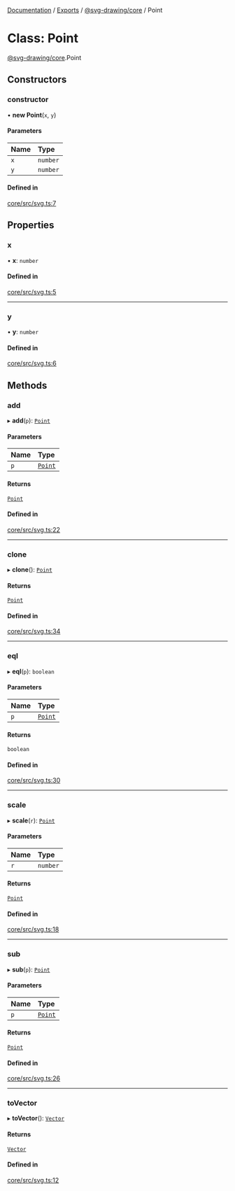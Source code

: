 [Documentation](../README.md) / [Exports](../modules.md) / [@svg-drawing/core](../modules/svg_drawing_core.md) / Point

# Class: Point

[@svg-drawing/core](../modules/svg_drawing_core.md).Point

## Constructors

### constructor

• **new Point**(`x`, `y`)

#### Parameters

| Name | Type |
| :------ | :------ |
| `x` | `number` |
| `y` | `number` |

#### Defined in

[core/src/svg.ts:7](https://github.com/kmkzt/svg-drawing/blob/0c17b9c/packages/core/src/svg.ts#L7)

## Properties

### x

• **x**: `number`

#### Defined in

[core/src/svg.ts:5](https://github.com/kmkzt/svg-drawing/blob/0c17b9c/packages/core/src/svg.ts#L5)

___

### y

• **y**: `number`

#### Defined in

[core/src/svg.ts:6](https://github.com/kmkzt/svg-drawing/blob/0c17b9c/packages/core/src/svg.ts#L6)

## Methods

### add

▸ **add**(`p`): [`Point`](svg_drawing_core.Point.md)

#### Parameters

| Name | Type |
| :------ | :------ |
| `p` | [`Point`](svg_drawing_core.Point.md) |

#### Returns

[`Point`](svg_drawing_core.Point.md)

#### Defined in

[core/src/svg.ts:22](https://github.com/kmkzt/svg-drawing/blob/0c17b9c/packages/core/src/svg.ts#L22)

___

### clone

▸ **clone**(): [`Point`](svg_drawing_core.Point.md)

#### Returns

[`Point`](svg_drawing_core.Point.md)

#### Defined in

[core/src/svg.ts:34](https://github.com/kmkzt/svg-drawing/blob/0c17b9c/packages/core/src/svg.ts#L34)

___

### eql

▸ **eql**(`p`): `boolean`

#### Parameters

| Name | Type |
| :------ | :------ |
| `p` | [`Point`](svg_drawing_core.Point.md) |

#### Returns

`boolean`

#### Defined in

[core/src/svg.ts:30](https://github.com/kmkzt/svg-drawing/blob/0c17b9c/packages/core/src/svg.ts#L30)

___

### scale

▸ **scale**(`r`): [`Point`](svg_drawing_core.Point.md)

#### Parameters

| Name | Type |
| :------ | :------ |
| `r` | `number` |

#### Returns

[`Point`](svg_drawing_core.Point.md)

#### Defined in

[core/src/svg.ts:18](https://github.com/kmkzt/svg-drawing/blob/0c17b9c/packages/core/src/svg.ts#L18)

___

### sub

▸ **sub**(`p`): [`Point`](svg_drawing_core.Point.md)

#### Parameters

| Name | Type |
| :------ | :------ |
| `p` | [`Point`](svg_drawing_core.Point.md) |

#### Returns

[`Point`](svg_drawing_core.Point.md)

#### Defined in

[core/src/svg.ts:26](https://github.com/kmkzt/svg-drawing/blob/0c17b9c/packages/core/src/svg.ts#L26)

___

### toVector

▸ **toVector**(): [`Vector`](svg_drawing_core.Vector.md)

#### Returns

[`Vector`](svg_drawing_core.Vector.md)

#### Defined in

[core/src/svg.ts:12](https://github.com/kmkzt/svg-drawing/blob/0c17b9c/packages/core/src/svg.ts#L12)
